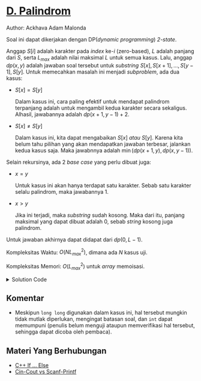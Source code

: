 # [D. Palindrom](https://tlx.toki.id/courses/competitive/chapters/07/problems/D)

Author: Ackhava Adam Malonda

Soal ini dapat dikerjakan dengan DP(*dynamic programming*) *2-state*.

Anggap $S[i]$ adalah karakter pada *index* ke-$i$ (zero-based), $L$ adalah panjang dari $S$, serta $L_{max}$ adalah nilai maksimal $L$ untuk semua kasus. Lalu, anggap $dp(x,y)$ adalah jawaban soal tersebut untuk *substring* $S[x],S[x+1],\ldots,S[y-1], S[y]$. Untuk memecahkan masalah ini menjadi *subproblem*, ada dua kasus:
- $S[x]=S[y]$

    Dalam kasus ini, cara paling efektif untuk mendapat palindrom terpanjang adalah untuk mengambil kedua karakter secara sekaligus. Alhasil, jawabannya adalah $dp(x+1, y-1)+2$.

- $S[x]\neq S[y]$

    Dalam kasus ini, kita dapat mengabaikan $S[x]$ _atau_ $S[y]$. Karena kita belum tahu pilihan yang akan mendapatkan jawaban terbesar, jalankan kedua kasus saja. Maka jawabnnya adalah $\min(dp(x+1,y), dp(x,y-1))$.

Selain rekursinya, ada 2 *base case* yang perlu dibuat juga:
- $x=y$

    Untuk kasus ini akan hanya terdapat satu karakter. Sebab satu karakter selalu palindrom, maka jawabannya $1$.

- $x\gt y$

    Jika ini terjadi, maka *substring* sudah kosong. Maka dari itu, panjang maksimal yang dapat dibuat adalah 0, sebab *string* kosong juga palindrom.

Untuk jawaban akhirnya dapat didapat dari $dp(0,L-1)$.

Kompleksitas Waktu: $O(NL_{max}^2)$, dimana ada $N$ kasus uji.

Kompleksitas Memori: $O(L_{max}^2)$ untuk *array* memoisasi.

<details>
  <summary>Solution Code</summary>

```c++
#include <bits/stdc++.h>
typedef long long ll;
using namespace std;

ll N;
string s;
ll memo[200][200];

ll dp(ll x, ll y) {
  if (x > y) return 0;

  if (x == y) return 1;

  ll &ans = memo[x][y];

  if (ans == -1)

    if (s[x] == s[y]) {
      ans = dp(x + 1, y - 1) + 2;
    } else {
      ans = max(dp(x, y - 1), dp(x + 1, y));
    }

  return ans;
}

int main() {
  ios_base::sync_with_stdio(false);
  cin.tie(0);
  cout.tie(0);

  cin >> N;

  for (ll i = 0; i < N; i++) {
    memset(memo, -1, sizeof memo);
    cin >> s;
    cout << dp(0, s.size() - 1) << '\n';
  }
}
```
</details>

## Komentar
- Meskipun `long long` digunakan dalam kasus ini, hal tersebut mungkin tidak mutlak diperlukan, mengingat batasan soal, dan `int` dapat memumpuni (penulis belum menguji ataupun memverifikasi hal tersebut, sehingga dapat dicoba oleh pembaca).

## Materi Yang Berhubungan
- [C++ If ... Else](https://www.w3schools.com/cpp/cpp_conditions.asp)
- [Cin-Cout vs Scanf-Printf](https://www.geeksforgeeks.org/cincout-vs-scanfprintf/)